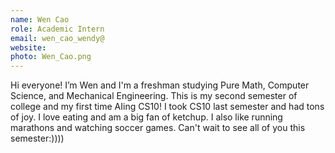 ```yaml
---
name: Wen Cao
role: Academic Intern
email: wen_cao_wendy@
website: 
photo: Wen_Cao.png
---
```

Hi everyone! I’m Wen and I'm a freshman studying Pure Math, Computer Science, and Mechanical Engineering. This is my second semester of college and my first time AIing CS10! I took CS10 last semester and had tons of joy. I love eating and am a big fan of ketchup. I also like running marathons and watching soccer games. Can't wait to see all of you this semester:))))
